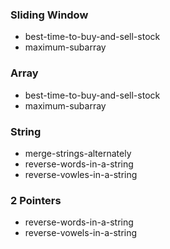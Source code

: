 ### Sliding Window
* best-time-to-buy-and-sell-stock
* maximum-subarray

### Array
* best-time-to-buy-and-sell-stock
* maximum-subarray

### String
* merge-strings-alternately
* reverse-words-in-a-string
* reverse-vowles-in-a-string

### 2 Pointers
* reverse-words-in-a-string
* reverse-vowels-in-a-string